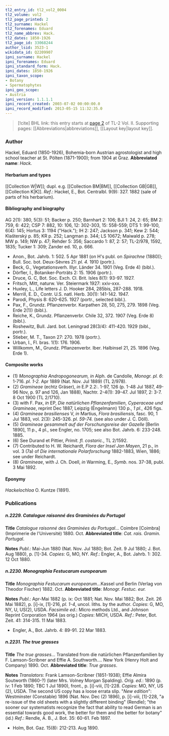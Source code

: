 ```yaml
---
tl2_entry_id: tl2_vol2_0004
tl2_volume: vol2
tl2_page_printed: 2
tl2_surname: Hackel
tl2_forenames: Eduard
tl2_name_abbrev: Hack.
tl2_dates: 1850-1926
tl2_page_id: 33068244
author_lsid: 3523-1
wikidata_id: Q2209907
ipni_surname: Hackel
ipni_forenames: Eduard
ipni_standard_form: Hack.
ipni_dates: 1850-1926
ipni_taxon_scope: 
- Botany
- Spermatophytes
ipni_geo_scope: 
- Austria
ipni_version: 1.1.1.1
ipni_record_created: 2003-07-02 00:00:00.0
ipni_record_modified: 2013-05-15 11:32:35.0
---
```



> [!cite] BHL link: this entry starts at [page 2](https://www.biodiversitylibrary.org/page/33068244) of TL-2 Vol. II.
> Supporting pages: [[Abbreviations|abbreviations]], [[Layout key|layout key]].

### Author

Hackel, Eduard (1850-1926), Bohemia-born Austrian agrostologist and high school teacher at St. Pölten (1871-1900); from 1904 at Graz. 
**Abbreviated name**: *Hack.*

#### Herbarium and types

[[Collection W|W]]; dupl. e.g. [[Collection BM|BM]], [[Collection GB|GB]], [[Collection K|K]].
*Ref*.: Hackel, E., Bot. Centralbl. 9(9): 327. 1882 (sale of parts of his herbarium).

#### Bibliography and biography

AG 2(1): 380, 5(3): 51; Backer p. 250; Barnhart 2: 106; BJI 1: 24, 2: 65; BM 2: 759, 6: 422; CSP 7: 882, 10: 106, 12: 302-303, 15: 558-559; DTS 1: 99-100, 6(4): 145; Hortus 3: 1194 ("Hack."); IH 2: 247; Jackson p. 341; Kew 2: 544; Klašterský p. 85; KR p. 252; Langman p. 344; LS 10672; Maiwald p. 278; MW p. 149; NW p. 47; Rehder 5: 356; Saccardo 1: 87, 2: 57; TL-2/978, 1592, 1835; Tucker 1: 309; Zander ed. 10, p. 666.
- Anon., Bot. Jahrb. 1: 502. 5 Apr 1881 (on H's publ. on *Spirachne* (1880)); Bull. Soc. bot. Deux-Sèvres 21: *pl. 4.* 1910 (portr.).
- Beck, G., Vegetationsverh. Illyr. Länder 34. 1901 (Veg. Erde 4) (bibl.).
- Dörfler, I., Botaniker-Porträts 2: 15. 1906 (portr.).
- Druce, G. C, Bot. Soc. Exch. Cl. Brit. Isles 8(1): 93-97. 1927.
- Fritsch, Mitt, naturw. Ver. Steiermark 1927: xxiv-xxx.
- Huxley, L., Life letters J. D. Hooker 284, 285bis, 287-288. 1918.
- Merrill, E. D., Contr. U.S. natl. Herb. 30(1): 141-142. 1947.
- Parodi, Physis 8: 620-625. 1927 (portr., selected bibl.).
- Pax, F., Grundz. Pflanzenverbr. Karpathen 28, 50, 275, 279. 1898 (Veg. Erde 2(1)) (bibl.).
- Reiche, K., Grundz. Pflanzenverbr. Chile 32, 372. 1907 (Veg. Erde 8) (bibl.).
- Roshewitz, Bull. Jard. bot. Leningrad 28(3/4): 411-420. 1929 (bibl., portr.).
- Stieber, M. T., Taxon 27: 270. 1978 (portr.).
- Urban, I., Fl. bras. 1(1): 176. 1906.
- Willkomm, M., Grundz. Pflanzenverbr. Iber. Halbinsel 21, 25. 1896 (Veg. Erde 1).

#### Composite works

- (1) *Monographia Andropogonearum, in* Alph. de Candolle, *Monogr. pl. 6*: 1-716. *pl. 1-2.* Apr 1889 (Nat. Nov. Jul 1889) (TL 2/978).
- (2) *Gramineae* (echtz Gräser), *in* E.P 2.2:. 1-97, 126 (p. 1-48 Jul 1887, 49-96 Nov, p. 97 and 126, Jan 1888), Nachtr. 2-4(1): 39-47. Jul 1897, 2: 3-7. 8 Oct 1900 (TL 2/1710).
- (3) with F. Pax, *in* EP, *Die natürlichen Pflanzenfamilien, Cyperaceae und Gramineae*, reprint Dec 1887, Leipzig (Engelmann) 130 p., *1 pl*., 426 figs.
- (4) *Gramineae brasilienses* V, *in* Martius, *Flora brasiliensis*, fasc. 90, 1 Jul 1883, vol. 2(3): 245-326. *pl. 59-74.* (see also under J. C. Döll).
- (5) *Gramineae gesammelt auf der Forschungsreise der Gazelle* \[Berlin 1890\], 11 p., 4 pl., see Engler, no. 1705; see also Bot. Jahrb. 6: 233-248. 1885.
- (6) See Durand et Pittier, *Primit. fl. costaric.*, TL 2/1592.
- (7) Contributed to H. W. Reichardt, *Flora der Insel Jan Mayen*, 21 p., in vol. 3 (7a) of *Die internationale Polarforschung* 1882-1883, Wien, 1886; see under Reichardt.
- (8) *Gramineae*, with J. Ch. Doell, *in* Warming, E., *Symb*. nos. 37-38, publ. 3 Mai 1892.

#### Eponymy

*Hackelochloa* O. Kuntze (1891).

### Publications

##### n.2229. Catalogue raisonné des Graminées du Portugal

**Title**
*Catalogue raisonné des Graminées du Portugal*... Coimbre \[Coimbra\] (Imprimerie de l'Université) 1880. Oct.
**Abbreviated title**: *Cat. rais. Gramin. Portugal*.

**Notes**
*Publ*.: Mai-Jun 1880 (Nat. Nov. Jul 1880; Bot. Zeit. 9 Jul 1880; J. Bot. Aug 1880), p. \[1\]-34.
*Copies*: G, MO, NY.
*Ref*.: Engler, A., Bot. Jahrb. 1: 302. 12 Oct 1880.

##### n.2230. Monographia Festucarum europearum

**Title**
*Monographia Festucarum europearum*...Kassel und Berlin (Verlag von Theodor Fischer) 1882. Oct.
**Abbreviated title**: *Monogr. Festuc. eur.*

**Notes**
*Publ*.: Apr-Mai 1882 (p. ix: Oct 1881; Nat. Nov. Mai 1882; Bot. Zeit. 26 Mai 1882), p. \[i\]-ix, \[1\]-216, *pl. 1-4*, uncol. liths. by the author. *Copies*: G, MO, NY, U, US(2), USDA.
*Facsimile ed*.: Micro methods Ltd., and Johnson Reprint Corporation 1964 (as orig.) *Copies*: MICH, USDA.
*Ref*.: Peter, Bot. Zeit. 41: 314-315. 11 Mai 1883.
- Engler, A., Bot. Jahrb. 4: 89-91. 22 Mar 1883.

##### n.2231. The true grasses

**Title**
*The true grasses*... Translated from die natürlichen Pflanzenfamilien by F. Lamson-Scribner and Effie A. Southworth.... New York (Henry Holt and Company) 1890. Oct.
**Abbreviated title**: *True grasses*.

**Notes**
*Translators*: Frank Lamson-Scribner (1851-1938); Effie Almira Soutworth (1860-?) (later Mrs. Volney Morgan Spalding).
*Orig. ed.*: 1890 (p. iv: 1 Feb 1890; TBC 1 Jul 1890), front., p. \[i\]-viii, \[1\]-228. *Copies*: MO, NY, US (2), USDA. The second US copy has a loose errata slip.
"*New edition*": Westminster (Constable) 1896 (Nat. Nov. Dec (2) 1896), p. \[i\]-viii, \[1\]-228, "a re-issue of the old sheets with a slightly different binding" (Rendle); "the sooner our systematists recognize the fact that ability to read German is an essential towards good work, the better for them and the better for botany" (id.)
*Ref*.: Rendle, A. B., J. Bot. 35: 60-61. Feb 1897.
- Holm, Bot. Gaz. 15(8): 212-213. Aug 1890.

